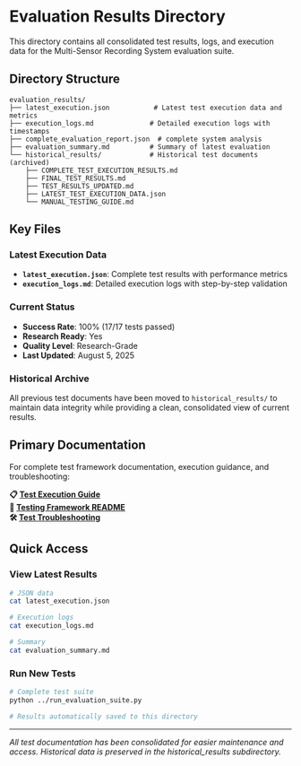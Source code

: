 # Evaluation Results Directory

This directory contains all consolidated test results, logs, and execution data for the Multi-Sensor Recording System evaluation suite.

## Directory Structure

```
evaluation_results/
├── latest_execution.json           # Latest test execution data and metrics
├── execution_logs.md              # Detailed execution logs with timestamps
├── complete_evaluation_report.json  # complete system analysis
├── evaluation_summary.md          # Summary of latest evaluation
└── historical_results/            # Historical test documents (archived)
    ├── COMPLETE_TEST_EXECUTION_RESULTS.md
    ├── FINAL_TEST_RESULTS.md
    ├── TEST_RESULTS_UPDATED.md
    ├── LATEST_TEST_EXECUTION_DATA.json
    └── MANUAL_TESTING_GUIDE.md
```

## Key Files

### Latest Execution Data
- **`latest_execution.json`**: Complete test results with performance metrics
- **`execution_logs.md`**: Detailed execution logs with step-by-step validation

### Current Status
- **Success Rate**: 100% (17/17 tests passed)
- **Research Ready**: Yes
- **Quality Level**: Research-Grade
- **Last Updated**: August 5, 2025

### Historical Archive
All previous test documents have been moved to `historical_results/` to maintain data integrity while providing a clean, consolidated view of current results.

## Primary Documentation

For complete test framework documentation, execution guidance, and troubleshooting:

**📋 [Test Execution Guide](../../docs/test_execution_guide.md)**  
**🔧 [Testing Framework README](../../docs/module_deep_dive/testing_framework_readme.md)**  
**🛠️ [Test Troubleshooting](../../docs/test_troubleshooting.md)**

## Quick Access

### View Latest Results
```bash
# JSON data
cat latest_execution.json

# Execution logs  
cat execution_logs.md

# Summary
cat evaluation_summary.md
```

### Run New Tests
```bash
# Complete test suite
python ../run_evaluation_suite.py

# Results automatically saved to this directory
```

---

*All test documentation has been consolidated for easier maintenance and access. Historical data is preserved in the historical_results subdirectory.*
